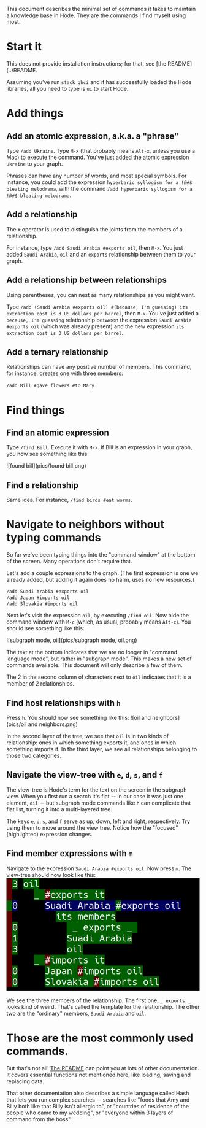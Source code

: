 This document describes the minimal set of commands it takes to maintain a knowledge base in Hode.
They are the commands I find myself using most.


# Start it

This does not provide installation instructions;
for that, see [the README](../README.

Assuming you've run `stack ghci`
and it has successfully loaded the Hode libraries,
all you need to type is `ui` to start Hode.


# Add things

## Add an atomic expression, a.k.a. a "phrase"

Type `/add Ukraine`.
Type `M-x` (that probably means `Alt-x`, unless you use a Mac)
to execute the command.
You've just added the atomic expression `Ukraine` to your graph.

Phrases can have any number of words, and most special symbols.
For instance, you could add the expression
`hyperbaric syllogism for a !@#$ bleating melodrama`, with the command
`/add hyperbaric syllogism for a !@#$ bleating melodrama`.

## Add a relationship

The `#` operator is used to distinguish the joints from the members
of a relationship.

For instance, type `/add Saudi Arabia #exports oil`, then `M-x`.
You just added `Saudi Arabia`, `oil`
and an `exports` relationship between them to your graph.

## Add a relationship between relationships

Using parentheses, you can nest as many relationships as you might want.

Type `/add (Saudi Arabia #exports oil) #(because, I'm guessing) its extraction cost is 3 US dollars per barrel`, then `M-x`.
You've just added a `because, I'm guessing`
relationship between the expression `Saudi Arabia #exports oil`
(which was already present) and the new expression
`its extraction cost is 3 US dollars per barrel`.


## Add a ternary relationship

Relationships can have any positive number of members.
This command, for instance, creates one with three members:

`/add Bill #gave flowers #to Mary`


# Find things

## Find an atomic expression

Type `/find Bill`. Execute it with `M-x`.
If Bill is an expression in your graph, you now see something like this:

![found bill](pics/found bill.png)

## Find a relationship

Same idea. For instance, `/find birds #eat worms`.


# Navigate to neighbors without typing commands

So far we've been typing things into the "command window"
at the bottom of the screen.
Many operations don't require that.

Let's add a couple expressions to the graph.
(The first expression is one we already added,
but adding it again does no harm, uses no new resources.)
```
/add Suadi Arabia #exports oil
/add Japan #imports oil
/add Slovakia #imports oil
```

Next let's visit the expression `oil`, by executing `/find oil`.
Now hide the command window with `M-c`
(which, as usual, probably means `Alt-c`).
You should see something like this:

![subgraph mode, oil](pics/subgraph mode, oil.png)

The text at the bottom indicates  that we are no longer in
"command language mode", but rather in "subgraph mode".
This makes a new set of commands available.
This document will only describe a few of them.

The 2 in the second column of characters next to `oil` indicates that it is a member of 2 relationships.

## Find host relationships with `h`

Press `h`. You should now see something like this:
![oil and neighbors](pics/oil and neighbors.png)

In the second layer of the tree,
we see that `oil` is in two kinds of relationship:
ones in which something exports it, and ones in which something imports it.
In the third layer,
we see all relationships belonging to those two categories.

## Navigate the view-tree with `e`, `d`, `s`, and `f`

The view-tree is Hode's term for the text on the screen in the subgraph view.
When you first run a search it's flat --
in our case it was just one element, `oil` --
but subgraph mode commands like `h` can complicate that flat list,
turning it into a multi-layered tree.

The keys `e`, `d`, `s`, and `f` serve as up, down, left and right,
respectively. Try using them to move around the view tree.
Notice how the "focused" (highlighted) expression changes.

## Find member expressions with `m`

Navigate to the expression `Saudi Arabia #exports oil`.
Now press `m`. The view-tree should now look like this:
![members](pics/members.png)

We see the three members of the relationship.
The first one, `_ exports _`, looks kind of weird.
That's called the template for the relationship.
The other two are the "ordinary" members, `Saudi Arabia` and `oil`.


# Those are the most commonly used commands.

But that's not all! [The README](../README.md)
can point you at lots of other documentation.
It covers essential functions not mentioned here,
like loading, saving and replacing data.

That other documentation also describes a simple language called Hash that lets you run complex searches -- searches like
"foods that Amy and Billy both like that Billy isn't allergic to",
or "countries of residence of the people who came to my wedding",
or "everyone within 3 layers of command from the boss".
